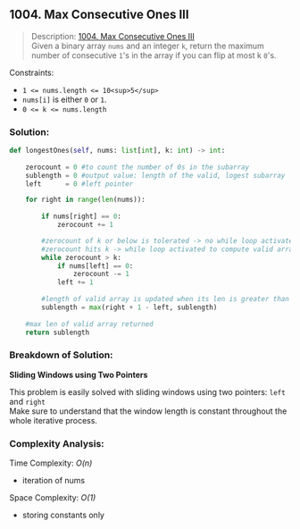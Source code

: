 ## 1004. Max Consecutive Ones III

>Description: [1004. Max Consecutive Ones III](https://leetcode.com/problems/max-consecutive-ones-iii/description/)\
Given a binary array `nums` and an integer `k`, return the maximum number of consecutive `1`'s in the array if you can flip at most k `0`'s.

Constraints:

- `1 <= nums.length <= 10<sup>5</sup>`
- `nums[i]` is either `0` or `1`.
- `0 <= k <= nums.length`

### Solution: 

```python
def longestOnes(self, nums: list[int], k: int) -> int:
    
    zerocount = 0 #to count the number of 0s in the subarray
    sublength = 0 #output value: length of the valid, logest subarray
    left      = 0 #left pointer

    for right in range(len(nums)):
        
        if nums[right] == 0:
            zerocount += 1

        #zerocount of k or below is tolerated -> no while loop activated
        #zerocount hits k -> while loop activated to compute valid array by shrinking sliding window
        while zerocount > k:
            if nums[left] == 0:
                zerocount -= 1
            left += 1
        
        #length of valid array is updated when its len is greater than the previous ones
        sublength = max(right + 1 - left, sublength)
    
    #max len of valid array returned
    return sublength
```
### Breakdown of Solution:

**Sliding Windows using Two Pointers**

This problem is easily solved with sliding windows using two pointers: `left` and `right`\
Make sure to understand that the window length is constant throughout the whole iterative process.

### Complexity Analysis:

Time Complexity: *O(n)*

- iteration of nums

Space Complexity: *O(1)*

- storing constants only